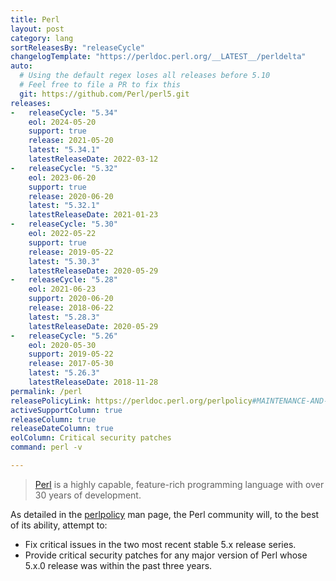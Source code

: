 ```yaml
---
title: Perl
layout: post
category: lang
sortReleasesBy: "releaseCycle"
changelogTemplate: "https://perldoc.perl.org/__LATEST__/perldelta"
auto:
  # Using the default regex loses all releases before 5.10
  # Feel free to file a PR to fix this
  git: https://github.com/Perl/perl5.git
releases:
-   releaseCycle: "5.34"
    eol: 2024-05-20
    support: true
    release: 2021-05-20
    latest: "5.34.1"
    latestReleaseDate: 2022-03-12
-   releaseCycle: "5.32"
    eol: 2023-06-20
    support: true
    release: 2020-06-20
    latest: "5.32.1"
    latestReleaseDate: 2021-01-23
-   releaseCycle: "5.30"
    eol: 2022-05-22
    support: true
    release: 2019-05-22
    latest: "5.30.3"
    latestReleaseDate: 2020-05-29
-   releaseCycle: "5.28"
    eol: 2021-06-23
    support: 2020-06-20
    release: 2018-06-22
    latest: "5.28.3"
    latestReleaseDate: 2020-05-29
-   releaseCycle: "5.26"
    eol: 2020-05-30
    support: 2019-05-22
    release: 2017-05-30
    latest: "5.26.3"
    latestReleaseDate: 2018-11-28
permalink: /perl
releasePolicyLink: https://perldoc.perl.org/perlpolicy#MAINTENANCE-AND-SUPPORT
activeSupportColumn: true
releaseColumn: true
releaseDateColumn: true
eolColumn: Critical security patches
command: perl -v

---
```


> [Perl](https://www.perl.org/) is a highly capable, feature-rich programming language with over 30 years of development.

As detailed in the [perlpolicy](https://perldoc.perl.org/perlpolicy#MAINTENANCE-AND-SUPPORT) man page, the Perl community will, to the best of its ability, attempt to:
- Fix critical issues in the two most recent stable 5.x release series.
- Provide critical security patches for any major version of Perl whose 5.x.0 release was within the past three years.
